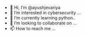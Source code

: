 - 👋 Hi, I’m @ayushjevariya
- 👀 I’m interested in cybersecurity ...
- 🌱 I’m currently learning python..
- 💞️ I’m looking to collaborate on ...
- 📫 How to reach me ...

<!---
ayushjevariya/ayushjevariya is a ✨ special ✨ repository because its `README.md` (this file) appears on your GitHub profile.
You can click the Preview link to take a look at your changes.
--->
